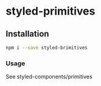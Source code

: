 # styled-primitives

## Installation

```sh
npm i --save styled-brimitives
```

### Usage
See styled-components/primitives
